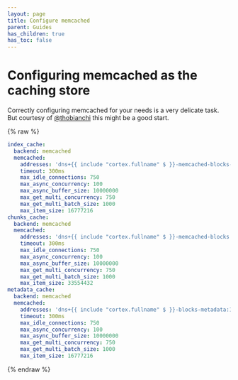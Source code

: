 ```yaml
---
layout: page
title: Configure memcached
parent: Guides
has_children: true
has_toc: false
---
```

# Configuring memcached as the caching store

Correctly configuring memcached for your needs is a very delicate  task. But courtesy of [@thobianchi](https://github.com/thobianchi) this might be a good start.

{% raw %}
```yaml
index_cache:
  backend: memcached
  memcached:
    addresses: 'dns+{{ include "cortex.fullname" $ }}-memcached-blocks-index:11211'
    timeout: 300ms
    max_idle_connections: 750
    max_async_concurrency: 100
    max_async_buffer_size: 10000000
    max_get_multi_concurrency: 750
    max_get_multi_batch_size: 1000
    max_item_size: 16777216
chunks_cache:
  backend: memcached
  memcached:
    addresses: 'dns+{{ include "cortex.fullname" $ }}-memcached-blocks:11211'
    timeout: 300ms
    max_idle_connections: 750
    max_async_concurrency: 100
    max_async_buffer_size: 10000000
    max_get_multi_concurrency: 750
    max_get_multi_batch_size: 1000
    max_item_size: 33554432
metadata_cache:
  backend: memcached
  memcached:
    addresses: 'dns+{{ include "cortex.fullname" $ }}-blocks-metadata:11211'
    timeout: 300ms
    max_idle_connections: 750
    max_async_concurrency: 100
    max_async_buffer_size: 10000000
    max_get_multi_concurrency: 750
    max_get_multi_batch_size: 1000
    max_item_size: 16777216
```
{% endraw %}
